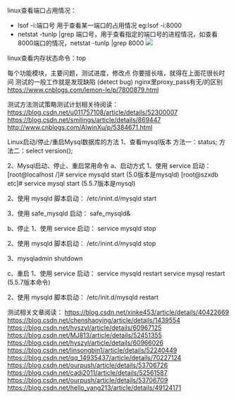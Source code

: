 linux查看端口占用情况：


- lsof -i:端口号 用于查看某一端口的占用情况 eg:lsof -i:8000
- netstat -tunlp |grep 端口号，用于查看指定的端口号的进程情况，如查看8000端口的情况，netstat -tunlp |grep 8000
 ![](https://i.imgur.com/Fls0B0o.png)

linux查看内存状态命令：top


每个功能模块，主要问题，测试进度，修改点 
你要擅长啥，就得在上面花很长时间
测试的一般工作就是发现缺陷 (detect bug)
nginx里proxy_pass有无/的区别 https://www.cnblogs.com/lemon-le/p/7800879.html

测试方法测试策略测试计划相关待阅读：https://blog.csdn.net/u011757108/article/details/52300007
https://blog.csdn.net/smilings/article/details/869447
http://www.cnblogs.com/AlwinXu/p/5384671.html

Linux启动/停止/重启Mysql数据库的方法
1、查看mysql版本
方法一：status;
方法二：select version();

2、Mysql启动、停止、重启常用命令
a、启动方式
1、使用 service 启动：
[root@localhost /]# service mysqld start (5.0版本是mysqld)
[root@szxdb etc]# service mysql start (5.5.7版本是mysql)

2、使用 mysqld 脚本启动：
/etc/inint.d/mysqld start

3、使用 safe_mysqld 启动：
safe_mysqld&

b、停止
1、使用 service 启动：
service mysqld stop

2、使用 mysqld 脚本启动：
/etc/inint.d/mysqld stop

3、mysqladmin shutdown

c、重启
1、使用 service 启动：
service mysqld restart 
service mysql restart (5.5.7版本命令)

2、使用 mysqld 脚本启动：
/etc/init.d/mysqld restart

测试相关文章阅读：
https://blog.csdn.net/xinke453/article/details/40422669
https://blog.csdn.net/chenshaoying/article/details/1439554
https://blog.csdn.net/hyszyl/article/details/60967125
https://blog.csdn.net/MJ813/article/details/52451355
https://blog.csdn.net/hyszyl/article/details/60966026
https://blog.csdn.net/linsongbin1/article/details/52240449
https://blog.csdn.net/qq_14935437/article/details/70227124
https://blog.csdn.net/ourpush/article/details/53706726
https://blog.csdn.net/cadi2011/article/details/52561587
https://blog.csdn.net/ourpush/article/details/53706709
https://blog.csdn.net/hello_yang213/article/details/49124171